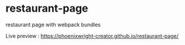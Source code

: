 # restaurant-page
restaurant page with webpack bundles

Live preview : https://phoenixwright-creator.github.io/restaurant-page/


